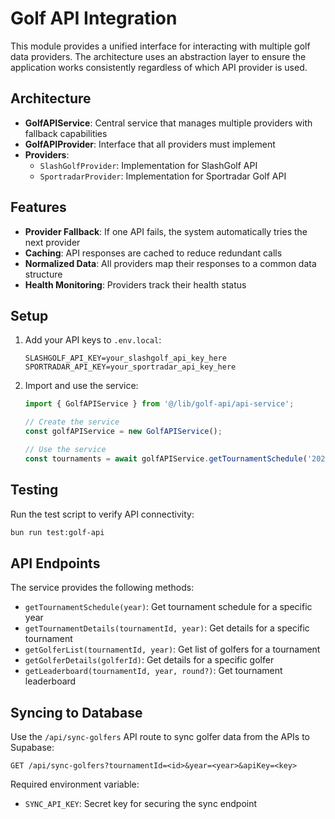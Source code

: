# Golf API Integration

This module provides a unified interface for interacting with multiple golf data providers. The architecture uses an abstraction layer to ensure the application works consistently regardless of which API provider is used.

## Architecture

- **GolfAPIService**: Central service that manages multiple providers with fallback capabilities
- **GolfAPIProvider**: Interface that all providers must implement
- **Providers**: 
  - `SlashGolfProvider`: Implementation for SlashGolf API
  - `SportradarProvider`: Implementation for Sportradar Golf API

## Features

- **Provider Fallback**: If one API fails, the system automatically tries the next provider
- **Caching**: API responses are cached to reduce redundant calls
- **Normalized Data**: All providers map their responses to a common data structure
- **Health Monitoring**: Providers track their health status

## Setup

1. Add your API keys to `.env.local`:
   ```
   SLASHGOLF_API_KEY=your_slashgolf_api_key_here
   SPORTRADAR_API_KEY=your_sportradar_api_key_here
   ```

2. Import and use the service:
   ```typescript
   import { GolfAPIService } from '@/lib/golf-api/api-service';
   
   // Create the service
   const golfAPIService = new GolfAPIService();
   
   // Use the service
   const tournaments = await golfAPIService.getTournamentSchedule('2025');
   ```

## Testing

Run the test script to verify API connectivity:

```bash
bun run test:golf-api
```

## API Endpoints

The service provides the following methods:

- `getTournamentSchedule(year)`: Get tournament schedule for a specific year
- `getTournamentDetails(tournamentId, year)`: Get details for a specific tournament
- `getGolferList(tournamentId, year)`: Get list of golfers for a tournament
- `getGolferDetails(golferId)`: Get details for a specific golfer
- `getLeaderboard(tournamentId, year, round?)`: Get tournament leaderboard

## Syncing to Database

Use the `/api/sync-golfers` API route to sync golfer data from the APIs to Supabase:

```
GET /api/sync-golfers?tournamentId=<id>&year=<year>&apiKey=<key>
```

Required environment variable:
- `SYNC_API_KEY`: Secret key for securing the sync endpoint 